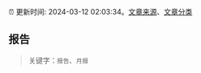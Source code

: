 :alarm_clock: 更新时间: 2024-03-12 02:03:34。[文章来源](/README.md)、[文章分类](/TAGS.md)

## 报告


> 关键字：`报告`、`月报`



